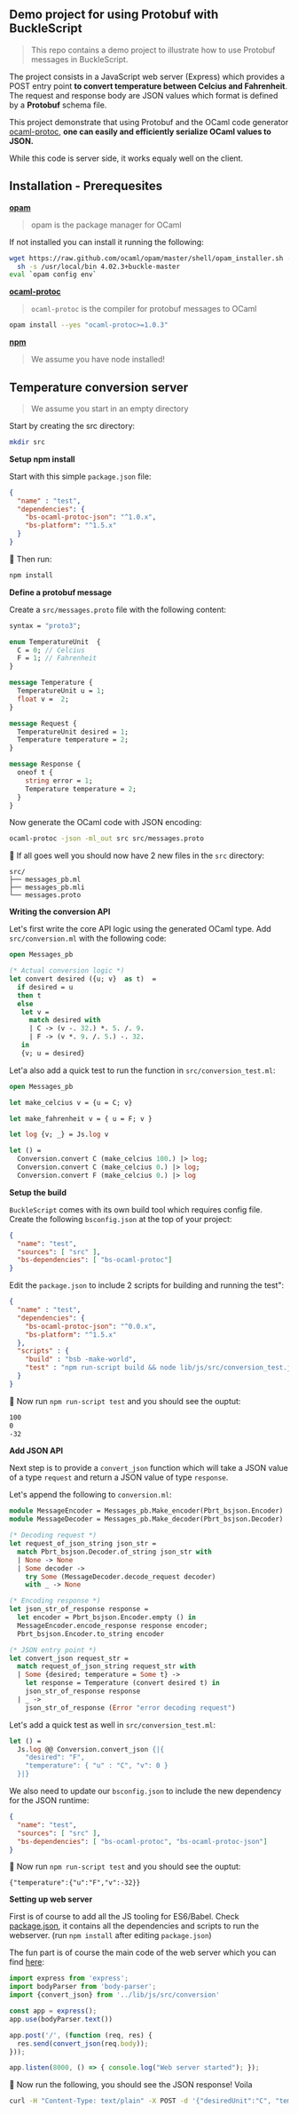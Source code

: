 Demo project for using Protobuf with BuckleScript
-------------------------------------------------

> This repo contains a demo project to illustrate how to use Protobuf messages in 
> BuckleScript.

The project consists in a JavaScript web server (Express) which provides a POST entry point **to convert
temperature between Celcius and Fahrenheit**. The request and response body are JSON values which format
is defined by a **Protobuf** schema file. 

This project demonstrate that using Protobuf and the OCaml code generator [ocaml-protoc](https://github.com/mransan/ocaml-protoc), **one can easily and efficiently serialize OCaml values to JSON.**

While this code is server side, it works equaly well on the client. 

Installation - Prerequesites
----------------------------

**[opam](http://opam.ocaml.org/)** 

> opam is the package manager for OCaml 

If not installed you can install it running the following:
```bash 
wget https://raw.github.com/ocaml/opam/master/shell/opam_installer.sh -O - | \
  sh -s /usr/local/bin 4.02.3+buckle-master
eval `opam config env` 
``` 

**[ocaml-protoc](https://github.com/mransan/ocaml-protoc)**

> `ocaml-protoc` is the compiler for protobuf messages to OCaml

```bash
opam install --yes "ocaml-protoc>=1.0.3"
```

**[npm](https://nodejs.org/en/download/current/)**

> We assume you have node installed!

Temperature conversion server
-----------------------------

> We assume you start in an empty directory 

Start by creating the src directory:
```bash
mkdir src
```
**Setup npm install**

Start with this simple `package.json` file:
```json
{
  "name" : "test", 
  "dependencies": {
    "bs-ocaml-protoc-json": "^1.0.x",
    "bs-platform": "^1.5.x"
  }
}
```

🏁 Then run:
```bash
npm install
```

**Define a protobuf message** 

Create a `src/messages.proto` file with the following content:

```Protobuf
syntax = "proto3";

enum TemperatureUnit  {
  C = 0; // Celcius
  F = 1; // Fahrenheit
}

message Temperature {
  TemperatureUnit u = 1; 
  float v =  2;
}

message Request {
  TemperatureUnit desired = 1;
  Temperature temperature = 2; 
}

message Response {
  oneof t {
    string error = 1; 
    Temperature temperature = 2;
  }
}
```

Now generate the OCaml code with JSON encoding:

```bash
ocaml-protoc -json -ml_out src src/messages.proto
```

🏁 If all goes well you should now have 2 new files in the `src` directory:
```
src/
├── messages_pb.ml
├── messages_pb.mli
└── messages.proto
```

**Writing the conversion API**

Let's first write the core API logic using the generated OCaml type. Add `src/conversion.ml` with the following code:

```OCaml
open Messages_pb 

(* Actual conversion logic *)
let convert desired ({u; v}  as t)  = 
  if desired = u
  then t 
  else 
   let v =  
     match desired with
     | C -> (v -. 32.) *. 5. /. 9.  
     | F -> (v *. 9. /. 5.) -. 32.
   in 
   {v; u = desired}
```

Let'a also add a quick test to run the function in `src/conversion_test.ml`:
```OCaml
open Messages_pb 

let make_celcius v = {u = C; v} 

let make_fahrenheit v = { u = F; v }

let log {v; _} = Js.log v

let () = 
  Conversion.convert C (make_celcius 100.) |> log; 
  Conversion.convert C (make_celcius 0.) |> log; 
  Conversion.convert F (make_celcius 0.) |> log
```

**Setup the build**

`BuckleScript` comes with its own build tool which requires config file. Create the following `bsconfig.json` at the 
top of your project:

```Json
{
  "name": "test",
  "sources": [ "src" ], 
  "bs-dependencies": [ "bs-ocaml-protoc"]
}
```

Edit the `package.json` to include 2 scripts for building and running the test":
```Json
{
  "name" : "test", 
  "dependencies": {
    "bs-ocaml-protoc-json": "^0.0.x",
    "bs-platform": "^1.5.x"
  },
  "scripts" : {
    "build" : "bsb -make-world",
    "test" : "npm run-script build && node lib/js/src/conversion_test.js"
  }
}
```

🏁 Now run `npm run-script test` and you should see the ouptut:
```bash
100
0
-32
```

**Add JSON API**

Next step is to provide a `convert_json` function which will take a JSON value of a type `request` and return a JSON value of 
type `response`. 

Let's append the following to `conversion.ml`:

```OCaml
module MessageEncoder = Messages_pb.Make_encoder(Pbrt_bsjson.Encoder)
module MessageDecoder = Messages_pb.Make_decoder(Pbrt_bsjson.Decoder) 

(* Decoding request *)
let request_of_json_string json_str = 
  match Pbrt_bsjson.Decoder.of_string json_str with
  | None -> None 
  | Some decoder -> 
    try Some (MessageDecoder.decode_request decoder)
    with _ -> None 

(* Encoding response *)
let json_str_of_response response = 
  let encoder = Pbrt_bsjson.Encoder.empty () in 
  MessageEncoder.encode_response response encoder; 
  Pbrt_bsjson.Encoder.to_string encoder 

(* JSON entry point *)
let convert_json request_str = 
  match request_of_json_string request_str with
  | Some {desired; temperature = Some t} -> 
    let response = Temperature (convert desired t) in 
    json_str_of_response response 
  | _ -> 
    json_str_of_response (Error "error decoding request")
```

Let's add a quick test as well in `src/conversion_test.ml`:
```OCaml
let () = 
  Js.log @@ Conversion.convert_json {|{
    "desired": "F", 
    "temperature": { "u" : "C", "v": 0 }
  }|}
```

We also need to update our `bsconfig.json` to include the new dependency for the JSON runtime:

```JSON
{
  "name": "test",
  "sources": [ "src" ], 
  "bs-dependencies": [ "bs-ocaml-protoc", "bs-ocaml-protoc-json"]
}
```

🏁 Now run `npm run-script test` and you should see the ouptut:

```
{"temperature":{"u":"F","v":-32}}
```

**Setting up web server**

First is of course to add all the JS tooling for ES6/Babel. Check [package.json](package.json), it contains all the dependencies and scripts to run the webserver. (run `npm install` after editing `package.json`)

The fun part is of course the main code of the web server which you can find [here](src/index.js):
```Javascript
import express from 'express';
import bodyParser from 'body-parser';
import {convert_json} from '../lib/js/src/conversion' 

const app = express(); 
app.use(bodyParser.text())

app.post('/', (function (req, res) {
  res.send(convert_json(req.body)); 
}));

app.listen(8000, () => { console.log("Web server started"); });
```

🏁 Now run the following, you should see the JSON response! Voila

```bash
curl -H "Content-Type: text/plain" -X POST -d '{"desiredUnit":"C", "temperature" : {"u":"F", "v":120}}' http://localhost:8000
```
